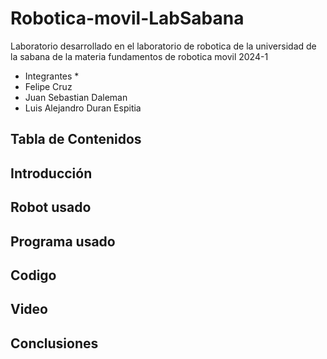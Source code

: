 # Robotica-movil-LabSabana
Laboratorio desarrollado en el laboratorio de robotica de la universidad de la sabana de la materia fundamentos de robotica movil 2024-1
* Integrantes *
* Felipe Cruz
* Juan Sebastian Daleman
* Luis Alejandro Duran Espitia
  
Tabla de Contenidos
---




## Introducción
## Robot usado
## Programa usado
## Codigo
## Video
## Conclusiones
